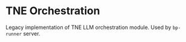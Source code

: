 # TNE Orchestration

Legacy implementation of TNE LLM orchestration module. Used by `bp-runner` server.
